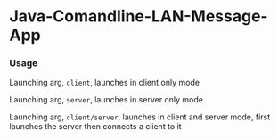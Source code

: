# Java-Comandline-LAN-Message-App

### Usage
Launching arg, `client`, launches in client only mode

Launching arg, `server`, launches in server only mode

Launching arg, `client/server`, launches in client and server mode, first launches the server then connects a client to it